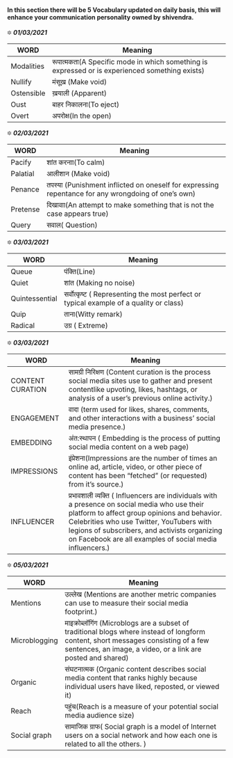 #### In this section there will be 5 Vocabulary updated on daily basis, this will enhance your communication personality owned by shivendra.


🔯 ***01/03/2021***

| WORD | Meaning |
|--------------------------------------------------------------------------------------------------------------|-------------------------------------------------------------------------------------------------------------------------------------------------------------------|
| Modalities | रूपात्मकता(A Specific mode in which something is expressed or is experienced something exists) |
| Nullify | मंसूख़ (Make void) |
| Ostensible | ख़याली (Apparent) |
| Oust | बाहर निकालना(To eject) |
| Overt | अपरोक्ष(In the open) |

🔯 ***02/03/2021***

| WORD | Meaning |
|--------------------------------------------------------------------------------------------------------------|-------------------------------------------------------------------------------------------------------------------------------------------------------------------|
| Pacify | शांत करनाा(To calm) |
| Palatial | आलीशान (Make void) |
| Penance | तपस्या (Punishment inflicted on oneself for expressing repentance for any wrongdoing of one’s own) |
| Pretense | दिखावाा(An attempt to make something that is not the case appears true) |
| Query | सवाल( Question) |

🔯 ***03/03/2021***

| WORD | Meaning |
|--------------------------------------------------------------------------------------------------------------|-------------------------------------------------------------------------------------------------------------------------------------------------------------------|
| Queue | पंक्ति(Line) |
| Quiet | शांत (Making no noise) |
| Quintessential | सर्वोत्कृष्ट ( Representing the most perfect or typical example of a quality or class) |
| Quip | ताना(Witty remark) |
| Radical | उग्र ( Extreme) |

🔯 ***03/03/2021***

| WORD | Meaning |
|--------------------------------------------------------------------------------------------------------------|-------------------------------------------------------------------------------------------------------------------------------------------------------------------|
| CONTENT CURATION | सामग्री निरिक्षण (Content curation is the process social media sites use to gather and present contentlike upvoting, likes, hashtags, or analysis of a user’s previous online activity.) |
| ENGAGEMENT | वादा (term used for likes, shares, comments, and other interactions with a business’ social media presence.) |
| EMBEDDING | अंत:स्थापन ( Embedding is the process of putting social media content on a web page) |
| IMPRESSIONS | इंप्रेशना(Impressions are the number of times an online ad, article, video, or other piece of content has been “fetched” (or requested) from it’s source.) |
| INFLUENCER | प्रभावशाली व्यक्ति ( Influencers are individuals with a presence on social media who use their platform to affect group opinions and behavior. Celebrities who use Twitter, YouTubers with legions of subscribers, and activists organizing on Facebook are all examples of social media influencers.) |


🔯 ***05/03/2021***

| WORD | Meaning |
|--------------------------------------------------------------------------------------------------------------|-------------------------------------------------------------------------------------------------------------------------------------------------------------------|
| Mentions | उल्लेख (Mentions are another metric companies can use to measure their social media footprint.) |
| Microblogging | माइक्रोब्लॉगिंग (Microblogs are a subset of traditional blogs where instead of longform content, short messages consisting of a few sentences, an image, a video, or a link are posted and shared) |
| Organic | संघटनात्मक (Organic content describes social media content that ranks highly because individual users have liked, reposted, or viewed it) |
| Reach | पहुंच(Reach is a measure of your potential social media audience size) |
| Social graph | सामाजिक ग्राफ( Social graph is a model of Internet users on a social network and how each one is related to all the others. ) |
